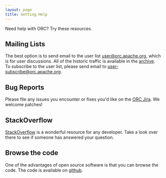 ```yaml
---
layout: page
title: Getting Help
---
```


Need help with ORC? Try these resources.

## Mailing Lists

The best option is to send email to the user list
[user@orc.apache.org](mailto:user@orc.apache.org), which is for user
discussions. All of the historic traffic is available in the
[archive](https://mail-archives.apache.org/mod_mbox/orc-user/). To
subscribe to the user list, please send email to
[user-subscribe@orc.apache.org](mailto:user-subscribe@orc.apache.org).

## Bug Reports

Please file any issues you encounter or fixes you'd like on the
[ORC Jira](https://issues.apache.org/jira/browse/orc). We welcome
patches!

## StackOverflow

[StackOverflow](https://stackoverflow.com) is a wonderful resource for
any developer. Take a look over there to see if someone has answered
your question.

## Browse the code

One of the advantages of open source software is that you can browse the code.
The code is available on [github](https://github.com/apache/orc/tree/main).
